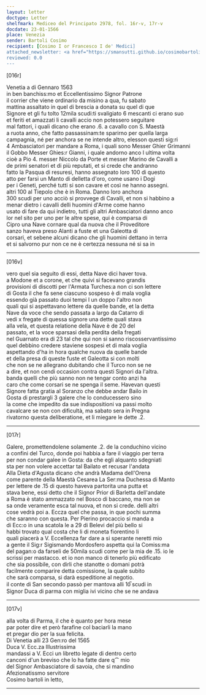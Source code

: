 ```yaml
---
layout: letter
doctype: Letter
shelfmark: Mediceo del Principato 2978, fol. 16r-v, 17r-v
docdate: 23-01-1566
place: Venezia
sender: Bartoli Cosimo
recipient: [Cosimo I or Francesco I de' Medici]
attached_newsletter: <a href="https://smansutti.github.io/cosimobartoli/texts/3079_104/">3079_104</a>
reviewed: 0.0
---
```


[016r]  
  
  
Venetia a di Gennaro 1563  
in ben banchiss:mo et Eccellentissimo Signor Patrone  
il corrier che viene ordinario da misino a qua, fu sabato  
mattina assaltato in quel di brescia a donata su quel di que  
Signore et gli fu tolto 12mila scudi:ti svaligiato 6 mescanti ci erano suo  
et feriti et amazzati li cavalli accio non potessero seguitare  
mal fattori, i quali dicano che erano .6. a cavallo con S. Maestà  
a ruota anno, che fatto passassinam:te sparirno per quella larga  
campagnia, né per anchora se ne intende altro, elesson questi sig:ri  
4 Ambasciatori per mandare a Roma, i quali sono Messer Ghier Grimanni  
il Gobbo Messer Ghies:r Gianni, i quale andorno anco l ultima volta  
cioè a Pio 4. messer Niccolo da Porte et messer Marino de Cavalli a  
de primi senatori et di più reputati, et si crede che andranno  
fatto la Pasqua di resuresi, hanno assegnato loro 100 di questo  
atto per farsi un Manto di delletta d'oro, come usano i Dogi  
per i Geneti, perché tutti si son cavare et così ne hanno assegni.  
altri 100 al Tiepolo che è in Roma. Danno loro anchora  
300 scudi per uno acciò si provvege di Cavalli, et non si habbino a  
menar dietro i cavalli delli huomini d'Arme come hanno  
usato di fare da qui indietro, tutti gli altri Ambasciatori danno anco  
lor nel sito per uno per le altre spese, qui è comparsa di  
Cipro una Nave cornare qual da nuova che il Proveditore  
sanzo haveva preso Alanti a fuste et una Galeotta di  
corsari, et sebene alcuni dicano che gli huomini dettano in terra  
et si salvorno pur non ce ne è certezza nessuna né si sa in  
  
---  

[016v]  
  
  
vero quel sia seguito di essi, detta Nave dici haver tova.  
a Modone et a corone, et che quivi si facevano grandis  
provisioni di discotti per l'Armata Turches:a non ci son lettere  
di Gosta il che fa sene ciascuno sospeso è di mala voglia  
essendo già passato duoi tempi l un doppo l'altro non  
quali qui si aspettavano lettere da quelle bande, et la detta  
Nave da voce che sendo passata a largo da Catarro di  
vedi x fregate di quessa signore una dette quali stava  
alla vela, et questa relatione della Nave è de 20 del  
passato, et la voce sparsasi della perdita della fregati  
nel Guarnato era di 23 tal che qui non si sanno riscosservantissimo  
quel debbino credere staviene sospesi et di mala voglia  
aspettando d'ha in hora qualche nuova da quelle bande  
et della presa di queste fuste et Galeotta si con molti  
che non se ne allegrano dubitando che il Turco non se ne  
a dire, et non cendi occasion contra questi Signori da l'altra.  
banda quelli che più sanno non ne tengar conto anzi ha  
caro che come corsari se ne spenga il seme. Havevan questi  
Signore fatta gratia al Soranzo che debbe andar Bailo in  
Gosta di prestargli 3 galere che lo conducessero sino  
la come che impedito da sue indispositioni va passi molto  
cavalcare se non con dificultà, ma sabato sera in Pregna  
rivatorno questa deliberatione, et li miegare le dette .2.  
  
---  

[017r]  
  
  
Galere, promettendolene solamente .2. de la conduchino vicino  
a confini del Turco, donde poi habbia a fare il viaggio per terra  
per non condar galee in Gosta: da che egli alquanto sdegniati  
sta per non volere accettar tal Bailato et recusar l'andata  
Alla Dieta d'Agusta dicano che andrà Madama dell'Orena  
come parente della Maestà Cesarea La Ser:ma Duchessa di Manto  
per lettere de .15 di questo haveva partorita una putta et  
stava bene, essi detto che il Signor Prior di Barletta dell'andate  
a Roma è stato ammazzato nel Bosco di baccano, ma non se  
sa onde veramente esca tal nuova, et non si crede. delli altri  
cose vedrà poi a. Eccza quel che passa, in que pochi summa  
che saranno con questa. Per Pierino procaccio si manda a  
di Ecc:o in una scatola le a 29 di Belevi del più bello si  
habbi trovato qual costa che li di moneta fiorentino li  
quali piacerà a V. Eccellenza far dare a si sperante neretti mio  
a gente il Sig:r Sigismando Mordosfero aspetta qui la Comiss:ma  
del pagan:o da farseli de 50mila scudi come per la mia de .15. io le  
scrissi per mastacco. et io non manco di tenerlo più edificato  
che sia possibile, con dirli che stanotte o domani potrà  
facilmente comparire detta comissione, la quale subito  
che sarà comparsa, si darà espeditione al negotio.  
il conte di San secondo passò per mantova alli 10̅ scudi in  
Signor Duca di parma con miglia ivi vicino che se ne andava  
  
---  

[017v]  
  
  
alla volta di Parma, il che è quanto per hora mese  
par poter dire et però farafine col baciarli la mano  
et pregar dio per la sua felicita.  
Di Venetia alli 23 Gen:ro del 1565  
Duca V. Ecc.za Illustrissima  
mandassi a V. Ecci un libretto legate di dentro certo  
canconi d'un breviso che lo ha fatte dare q⁀ mio  
del Signor Ambasciatore di savoia, che si mandino  
Afezionatissmo servitore  
Cosimo bartoli in letto,  
  
---  

